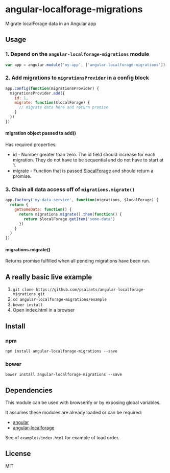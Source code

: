 # angular-localforage-migrations

Migrate localForage data in an Angular app

## Usage

### 1. Depend on the `angular-localforage-migrations` module

```js
var app = angular.module('my-app', ['angular-localforage-migrations'])
```

### 2. Add migrations to `migrationsProvider` in a config block

```js
app.config(function(migrationsProvider) {
  migrationsProvider.add({
    id: 1,
    migrate: function($localForage) {
      // migrate data here and return promise
    }
  })
})
```

#### migration object passed to add()

Has required properties:

- id - Number greater than zero. The id field should increase for each migration. They do not have to be sequential and do not have to start at 1.
- migrate - Function that is passed [$localForage](https://github.com/ocombe/angular-localForage) and should return a promise.

### 3. Chain all data access off of `migrations.migrate()`

```js
app.factory('my-data-service', function(migrations, $localForage) {
  return {
    getSomeData: function() {
      return migrations.migrate().then(function() {
        return $localForage.getItem('some-data')
      })
    }
  }
})
```

#### migrations.migrate()

Returns promise fulfilled when all pending migrations have been run.

## A really basic live example

1. `git clone https://github.com/psalaets/angular-localforage-migrations.git`
2. `cd angular-localforage-migrations/example`
3. `bower install`
4. Open index.html in a browser

## Install

### npm

`npm install angular-localforage-migrations --save`

### bower

`bower install angular-localforage-migrations --save`

## Dependencies

This module can be used with browserify or by exposing global variables.

It assumes these modules are already loaded or can be required:

- [angular](https://github.com/angular/angular.js)
- [angular-localforage](https://github.com/ocombe/angular-localForage)

See of `examples/index.html` for example of load order.

## License

MIT